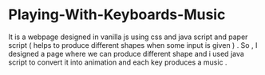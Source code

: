 # Playing-With-Keyboards-Music
It is a webpage designed in vanilla js using css and java script and paper script ( helps to produce different shapes when some input is given ) . So , I designed a page where we can produce different shape and i used java script to convert it into animation and each key produces a music .
